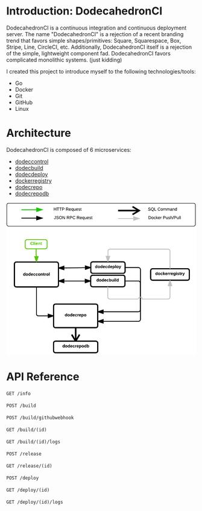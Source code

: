 Introduction: DodecahedronCI
============================

DodecahedronCI is a continuous integration and continuous deployment server. The name "DodecahedronCI" is a rejection of a recent branding trend that favors simple shapes/primitives: Square, Squarespace, Box, Stripe, Line, CircleCI, etc. Additionally, DodecahedronCI itself is a rejection of the simple, lightweight component fad. DodecahedronCI favors complicated monolithic systems. (just kidding)

I created this project to introduce myself to the following technologies/tools:
* Go
* Docker
* Git
* GitHub
* Linux

Architecture
============

DodecahedronCI is composed of 6 microservices:
* [dodeccontrol](dodeccontrol/)
* [dodecbuild](dodecbuild/)
* [dodecdeploy](dodecdeploy/)
* [dockerregistry](https://github.com/docker/docker-registry)
* [dodecrepo](dodecrepo/)
* [dodecrepodb](dodecrepodb/)

![](arch.png)


API Reference
=============

	GET /info

	POST /build

	POST /build/githubwebhook

	GET /build/(id)
	
	GET /build/(id)/logs

	POST /release

	GET /release/(id)

	POST /deploy

	GET /deploy/(id)

	GET /deploy/(id)/logs
